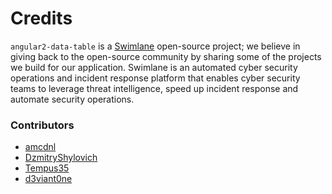 # Credits

`angular2-data-table` is a [Swimlane](http://swimlane.com) open-source project; we believe in giving back to the open-source community by sharing some of the projects we build for our application. Swimlane is an automated cyber security operations and incident response platform that enables cyber security teams to leverage threat intelligence, speed up incident response and automate security operations.

### Contributors
* [amcdnl](https://github.com/amcdnl)
* [DzmitryShylovich](https://github.com/DzmitryShylovich)
* [Tempus35](https://github.com/Tempus35)
* [d3viant0ne](https://github.com/d3viant0ne)
